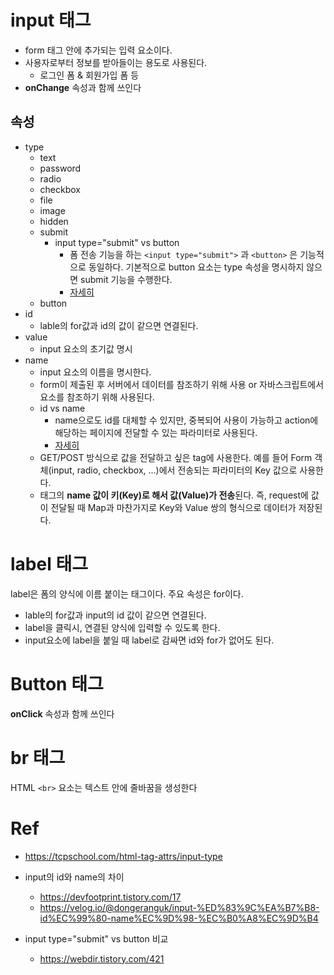 # input 태그
- form 태그 안에 추가되는 입력 요소이다.
- 사용자로부터 정보를 받아들이는 용도로 사용된다.
    - 로그인 폼 & 회원가입 폼 등
- **onChange** 속성과 함께 쓰인다

## 속성
- type
    - text
    - password
    - radio
    - checkbox
    - file
    - image
    - hidden
    - submit
        - input type="submit" vs button
            - 폼 전송 기능을 하는 ``<input type="submit">`` 과 ``<button>`` 은 기능적으로 동일하다. 기본적으로 button 요소는 type 속성을 명시하지 않으면 submit 기능을 수행한다.
            - [자세히](https://webdir.tistory.com/421)
    - button
- id
    - lable의 for값과 id의 값이 같으면 연결된다.
- value
    - input 요소의 초기값 명시
- name
    - input 요소의 이름을 명시한다.
    - form이 제출된 후 서버에서 데이터를 참조하기 위해 사용 or 자바스크립트에서 요소를 참조하기 위해 사용된다.
    - id vs name
        - name으로도 id를 대체할 수 있지만, 중복되어 사용이 가능하고 action에 해당하는 페이지에 전달할 수 있는 파라미터로 사용된다.
        - [자세히](https://velog.io/@dongeranguk/input-%ED%83%9C%EA%B7%B8-id%EC%99%80-name%EC%9D%98-%EC%B0%A8%EC%9D%B4)
    - GET/POST 방식으로 값을 전달하고 싶은 tag에 사용한다. 예를 들어 Form 객체(input, radio, checkbox, ...)에서 전송되는 파라미터의 Key 값으로 사용한다.
    - 태그의 **name 값이 키(Key)로 해서 값(Value)가 전송**된다.
    즉, request에 값이 전달될 때 Map과 마찬가지로 Key와 Value 쌍의 형식으로 데이터가 저장된다.

# label 태그
label은 폼의 양식에 이름 붙이는 태그이다. 주요 속성은 for이다.

- lable의 for값과 input의 id 값이 같으면 연결된다.
- label을 클릭시, 연결된 양식에 입력할 수 있도록 한다.
- input요소에 label을 붙일 때 label로 감싸면 id와 for가 없어도 된다.

# Button 태그
**onClick** 속성과 함께 쓰인다
# br 태그
HTML ``<br>`` 요소는 텍스트 안에 줄바꿈을 생성한다
# Ref

- https://tcpschool.com/html-tag-attrs/input-type
- input의 id와 name의 차이
    - https://devfootprint.tistory.com/17
    - https://velog.io/@dongeranguk/input-%ED%83%9C%EA%B7%B8-id%EC%99%80-name%EC%9D%98-%EC%B0%A8%EC%9D%B4

- input type="submit" vs button 비교
    - https://webdir.tistory.com/421